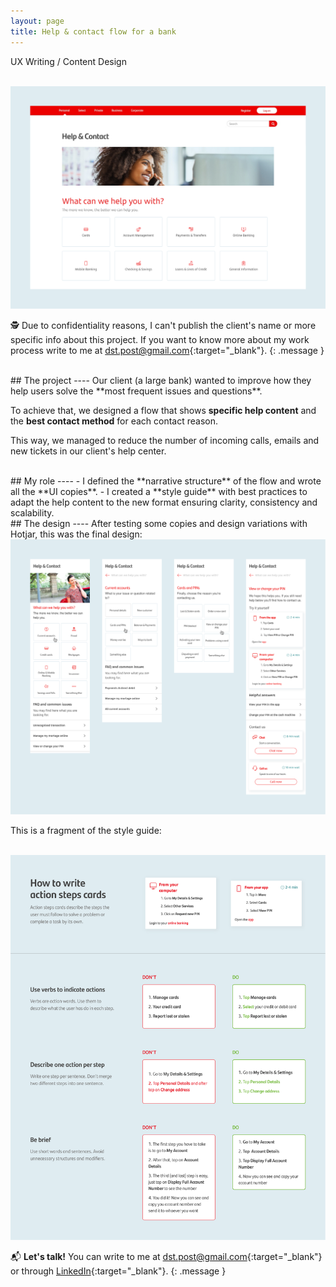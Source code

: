 ```yaml
---
layout: page
title: Help & contact flow for a bank
---
```

UX Writing / Content Design<br>

<br>
<a href="{{ site.baseurl }}/assets/Ayuda-y-contacto_1.png" target="_blank">
    <img 
        src="/assets/Ayuda-y-contacto_1.png" 
        alt="Ayuda-y-contacto_1"
    >
</a>

🕵️ Due to confidentiality reasons, I can't publish the client's name or more specific info about this project. If you want to know more about my work process write to me at [dst.post@gmail.com](mailto:dst.post@gmail.com){:target="_blank"}.
{: .message }

<br>
## The project
----
Our client (a large bank) wanted to improve how they help users solve the **most frequent issues and questions**.

To achieve that, we designed a flow that shows **specific help content** and the **best contact method** for each contact reason.

This way, we managed to reduce the number of incoming calls, emails and new tickets in our client's help center.

<br>
## My role
----
- I defined the **narrative structure** of the flow and wrote all the **UI copies**.
- I created a **style guide** with best practices to adapt the help content to the new format ensuring clarity, consistency and scalability.

<br>
## The design
----
After testing some copies and design variations with Hotjar, this was the final design:

<br>
<a href="{{ site.baseurl }}/assets/Ayuda-y-contacto_2.png" target="_blank">
    <img 
        src="/assets/Ayuda-y-contacto_2.png" 
        alt="Ayuda-y-contacto_2"
    >
</a>
<br>

This is a fragment of the style guide:

<br>
<a href="{{ site.baseurl }}/assets/Ayuda-y-contacto_3.png" target="_blank">
    <img 
        src="/assets/Ayuda-y-contacto_3.png" 
        alt="Ayuda-y-contacto_3"
    >
</a>

<br>

📬 **Let's talk!** You can write to me at [dst.post@gmail.com](mailto:dst.post@gmail.com){:target="_blank"} or through [LinkedIn](https://www.linkedin.com/in/daniel-s%C3%A1ez-torregrosa/){:target="_blank"}.
{: .message }

<br>
